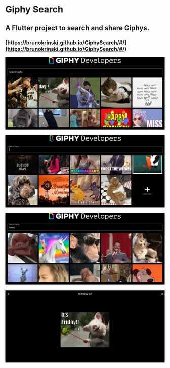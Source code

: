# Giphy Search

## A Flutter project to search and share Giphys.

### [https://brunokrinski.github.io/GiphySearch/#/](https://brunokrinski.github.io/GiphySearch/#/)

![example1](images/1.png)

![example2](images/2.png)

![example3](images/3.png)

![example3](images/4.png)